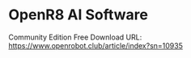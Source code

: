 # OpenR8 AI Software
Community Edition Free Download URL: https://www.openrobot.club/article/index?sn=10935
